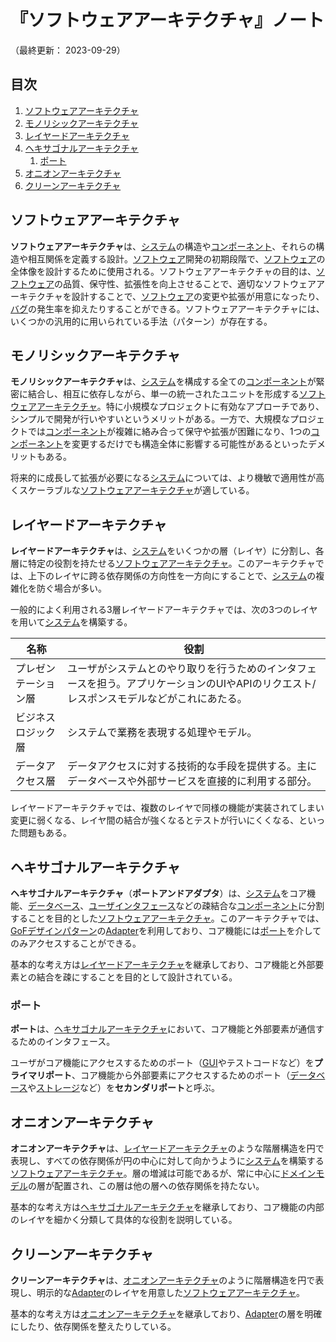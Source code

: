 # 『ソフトウェアアーキテクチャ』ノート

（最終更新： 2023-09-29）


## 目次

1. [ソフトウェアアーキテクチャ](#ソフトウェアアーキテクチャ)
1. [モノリシックアーキテクチャ](#モノリシックアーキテクチャ)
1. [レイヤードアーキテクチャ](#レイヤードアーキテクチャ)
1. [ヘキサゴナルアーキテクチャ](#ヘキサゴナルアーキテクチャ)
	1. [ポート](#ポート)
1. [オニオンアーキテクチャ](#オニオンアーキテクチャ)
1. [クリーンアーキテクチャ](#クリーンアーキテクチャ)


## ソフトウェアアーキテクチャ

**ソフトウェアアーキテクチャ**は、[システム](../../../../system/_/chapters/system.md#システム)の構造や[コンポーネント](../../../../computer/software/_/chapters/package.md#コンポーネント)、それらの構造や相互関係を定義する設計。[ソフトウェア](../../../../computer/software/_/chapters/software.md#ソフトウェア)開発の初期段階で、[ソフトウェア](../../../../computer/software/_/chapters/software.md#ソフトウェア)の全体像を設計するために使用される。ソフトウェアアーキテクチャの目的は、[ソフトウェア](../../../../computer/software/_/chapters/software.md#ソフトウェア)の品質、保守性、拡張性を向上させることで、適切なソフトウェアアーキテクチャを設計することで、[ソフトウェア](../../../../computer/software/_/chapters/software.md#ソフトウェア)の変更や拡張が用意になったり、[バグ](../../../../programming/_/chapters/programming.md#バグ)の発生率を抑えたりすることができる。ソフトウェアアーキテクチャには、いくつかの汎用的に用いられている手法（パターン）が存在する。


## モノリシックアーキテクチャ

**モノリシックアーキテクチャ**は、[システム](../../../../system/_/chapters/system.md#システム)を構成する全ての[コンポーネント](../../../../computer/software/_/chapters/package.md#コンポーネント)が緊密に結合し、相互に依存しながら、単一の統一されたユニットを形成する[ソフトウェアアーキテクチャ](#ソフトウェアアーキテクチャ)。特に小規模なプロジェクトに有効なアプローチであり、シンプルで開発が行いやすいというメリットがある。一方で、大規模なプロジェクトでは[コンポーネント](../../../../computer/software/_/chapters/package.md#コンポーネント)が複雑に絡み合って保守や拡張が困難になり、1つの[コンポーネント](../../../../computer/software/_/chapters/package.md#コンポーネント)を変更するだけでも構造全体に影響する可能性があるといったデメリットもある。

将来的に成長して拡張が必要になる[システム](../../../../system/_/chapters/system.md#システム)については、より機敏で適用性が高くスケーラブルな[ソフトウェアアーキテクチャ](#ソフトウェアアーキテクチャ)が適している。


## レイヤードアーキテクチャ

**レイヤードアーキテクチャ**は、[システム](../../../../system/_/chapters/system.md#システム)をいくつかの層（レイヤ）に分割し、各層に特定の役割を持たせる[ソフトウェアアーキテクチャ](#ソフトウェアアーキテクチャ)。このアーキテクチャでは、上下のレイヤに跨る依存関係の方向性を一方向にすることで、[システム](../../../../system/_/chapters/system.md#システム)の複雑化を防ぐ場合が多い。

一般的によく利用される3層レイヤードアーキテクチャでは、次の3つのレイヤを用いて[システム](../../../../system/_/chapters/system.md#システム)を構築する。

| 名称                 | 役割                                                                                                                                     |
| -------------------- | ---------------------------------------------------------------------------------------------------------------------------------------- |
| プレゼンテーション層 | ユーザがシステムとのやり取りを行うためのインタフェースを担う。アプリケーションのUIやAPIのリクエスト/レスポンスモデルなどがこれにあたる。 |
| ビジネスロジック層   | システムで業務を表現する処理やモデル。                                                                                                   |
| データアクセス層     | データアクセスに対する技術的な手段を提供する。主にデータベースや外部サービスを直接的に利用する部分。                                     |

レイヤードアーキテクチャでは、複数のレイヤで同様の機能が実装されてしまい変更に弱くなる、レイヤ間の結合が強くなるとテストが行いにくくなる、といった問題もある。


## ヘキサゴナルアーキテクチャ

**ヘキサゴナルアーキテクチャ**（**ポートアンドアダプタ**）は、[システム](../../../../system/_/chapters/system.md#システム)をコア機能、[データベース](../../../database/_/chapters/database.md#データベース)、[ユーザインタフェース](../../../../computer/software/_/chapters/software.md#ui)などの疎結合な[コンポーネント](../../../../computer/software/_/chapters/package.md#コンポーネント)に分割することを目的とした[ソフトウェアアーキテクチャ](#ソフトウェアアーキテクチャ)。このアーキテクチャでは、[GoFデザインパターン](../../../design_pattern/_/chapters/design_pattern.md#gofデザインパターン)の[Adapter](../../../design_pattern/_/chapters/adapter.md#adapterパターン)を利用しており、コア機能には[ポート](#ポート)を介してのみアクセスすることができる。

基本的な考え方は[レイヤードアーキテクチャ](#レイヤードアーキテクチャ)を継承しており、コア機能と外部要素との結合を疎にすることを目的として設計されている。

### ポート

**ポート**は、[ヘキサゴナルアーキテクチャ](#ヘキサゴナルアーキテクチャ)において、コア機能と外部要素が通信するためのインタフェース。

ユーザがコア機能にアクセスするためのポート（[GUI](../../../../computer/software/_/chapters/software.md#gui)やテストコードなど）を**プライマリポート**、コア機能から外部要素にアクセスするためのポート（[データベース](../../../database/_/chapters/database.md#データベース)や[ストレージ](../../../../computer/hardware/_/chapters/hardware.md#記憶装置)など）を**セカンダリポート**と呼ぶ。


## オニオンアーキテクチャ

**オニオンアーキテクチャ**は、[レイヤードアーキテクチャ](#レイヤードアーキテクチャ)のような階層構造を円で表現し、すべての依存関係が円の中心に対して向かうように[システム](../../../../system/_/chapters/system.md#システム)を構築する[ソフトウェアアーキテクチャ](#ソフトウェアアーキテクチャ)。層の増減は可能であるが、常に中心に[ドメインモデル](../../../management/_/chapters/development_method.md#ドメインモデル)の層が配置され、この層は他の層への依存関係を持たない。

基本的な考え方は[ヘキサゴナルアーキテクチャ](#ヘキサゴナルアーキテクチャ)を継承しており、コア機能の内部のレイヤを細かく分類して具体的な役割を説明している。


## クリーンアーキテクチャ

**クリーンアーキテクチャ**は、[オニオンアーキテクチャ](#オニオンアーキテクチャ)のように階層構造を円で表現し、明示的な[Adapter](../../../design_pattern/_/chapters/adapter.md#adapterパターン)のレイヤを用意した[ソフトウェアアーキテクチャ](#ソフトウェアアーキテクチャ)。

基本的な考え方は[オニオンアーキテクチャ](#オニオンアーキテクチャ)を継承しており、[Adapter](../../../design_pattern/_/chapters/adapter.md#adapterパターン)の層を明確にしたり、依存関係を整えたりしている。
